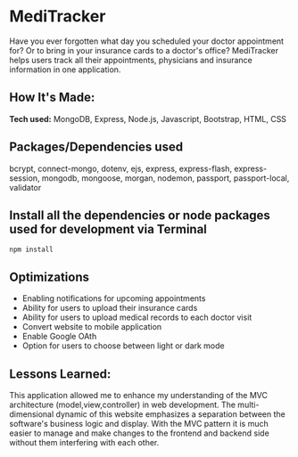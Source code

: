 # MediTracker
Have you ever forgotten what day you scheduled your doctor appointment for? Or to bring in your insurance cards to a doctor's office? MediTracker helps users track all their appointments, physicians and insurance information in one application.

## How It's Made:

**Tech used:** MongoDB, Express, Node.js, Javascript, Bootstrap, HTML, CSS

## Packages/Dependencies used 

bcrypt, connect-mongo, dotenv, ejs, express, express-flash, express-session, mongodb, mongoose, morgan, nodemon, passport, passport-local, validator

## Install all the dependencies or node packages used for development via Terminal

`npm install` 

## Optimizations

  - Enabling notifications for upcoming appointments
  - Ability for users to upload their insurance cards 
  - Ability for users to upload medical records to each doctor visit
  - Convert website to mobile application
  - Enable Google OAth
  - Option for users to choose between light or dark mode

## Lessons Learned:

This application allowed me to enhance my understanding of the MVC architecture (model,view,controller) in web development. The multi-dimensional dynamic of this website emphasizes a separation between the software's business logic and display. With the MVC pattern it is much easier to manage and make changes to the frontend and backend side without them interfering with each other.

